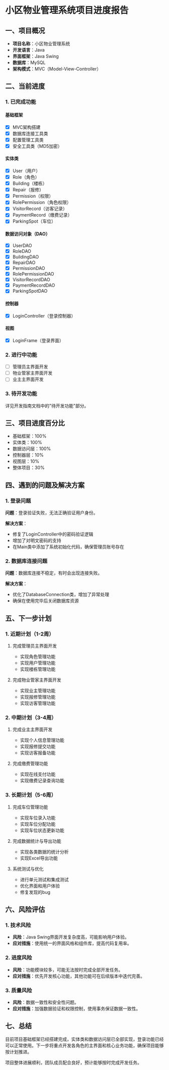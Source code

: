 # 小区物业管理系统项目进度报告

## 一、项目概况

- **项目名称**：小区物业管理系统
- **开发语言**：Java
- **界面框架**：Java Swing
- **数据库**：MySQL
- **架构模式**：MVC（Model-View-Controller）

## 二、当前进度

### 1. 已完成功能

#### 基础框架
- [x] MVC架构搭建
- [x] 数据库连接工具类
- [x] 配置管理工具类
- [x] 安全工具类（MD5加密）

#### 实体类
- [x] User（用户）
- [x] Role（角色）
- [x] Building（楼栋）
- [x] Repair（报修）
- [x] Permission（权限）
- [x] RolePermission（角色权限）
- [x] VisitorRecord（访客记录）
- [x] PaymentRecord（缴费记录）
- [x] ParkingSpot（车位）

#### 数据访问对象（DAO）
- [x] UserDAO
- [x] RoleDAO
- [x] BuildingDAO
- [x] RepairDAO
- [x] PermissionDAO
- [x] RolePermissionDAO
- [x] VisitorRecordDAO
- [x] PaymentRecordDAO
- [x] ParkingSpotDAO

#### 控制器
- [x] LoginController（登录控制器）

#### 视图
- [x] LoginFrame（登录界面）

### 2. 进行中功能

- [ ] 管理员主界面开发
- [ ] 物业管家主界面开发
- [ ] 业主主界面开发

### 3. 待开发功能

详见开发指南文档中的"待开发功能"部分。

## 三、项目进度百分比

- 基础框架：100%
- 实体类：100%
- 数据访问层：100%
- 控制器层：10%
- 视图层：10%
- 整体项目：30%

## 四、遇到的问题及解决方案

### 1. 登录问题

**问题**：登录验证失败，无法正确验证用户身份。

**解决方案**：
- 修复了LoginController中的密码验证逻辑
- 增加了对明文密码的支持
- 在Main类中添加了系统初始化代码，确保管理员账号存在

### 2. 数据库连接问题

**问题**：数据库连接不稳定，有时会出现连接失败。

**解决方案**：
- 优化了DatabaseConnection类，增加了异常处理
- 确保在使用完毕后关闭数据库资源

## 五、下一步计划

### 1. 近期计划（1-2周）

1. 完成管理员主界面开发
   - 实现角色管理功能
   - 实现用户管理功能
   - 实现楼栋管理功能

2. 完成物业管家主界面开发
   - 实现业主管理功能
   - 实现报修管理功能
   - 实现访客管理功能

### 2. 中期计划（3-4周）

1. 完成业主主界面开发
   - 实现个人信息管理功能
   - 实现报修提交功能
   - 实现访客报备功能

2. 完成缴费管理功能
   - 实现在线支付功能
   - 实现缴费记录查询功能

### 3. 长期计划（5-6周）

1. 完成车位管理功能
   - 实现车位录入功能
   - 实现车位分配功能
   - 实现车位状态更新功能

2. 完成数据统计与导出功能
   - 实现各类数据的统计分析
   - 实现Excel导出功能

3. 系统测试与优化
   - 进行单元测试和集成测试
   - 优化界面和用户体验
   - 修复发现的bug

## 六、风险评估

### 1. 技术风险

- **风险**：Java Swing界面开发复杂度高，可能影响用户体验。
- **应对措施**：使用统一的界面风格和组件库，提高代码复用率。

### 2. 进度风险

- **风险**：功能模块较多，可能无法按时完成全部开发任务。
- **应对措施**：优先开发核心功能，其他功能可在后续版本中迭代完善。

### 3. 质量风险

- **风险**：数据一致性和安全性问题。
- **应对措施**：加强数据验证和权限控制，使用事务保证数据一致性。

## 七、总结

目前项目基础框架已经搭建完成，实体类和数据访问层已全部实现，登录功能已经可以正常使用。下一步将重点开发各角色的主界面和核心业务功能，确保项目能够按计划推进。

项目整体进展顺利，团队成员配合良好，预计能够按时完成开发任务。